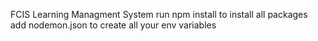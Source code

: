 FCIS Learning Managment System
run 
npm install to install all packages
add nodemon.json to create all your env variables
